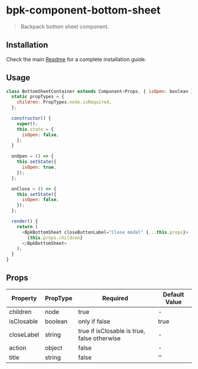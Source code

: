 # bpk-component-bottom-sheet

> Backpack bottom sheet component.

## Installation

Check the main [Readme](https://github.com/skyscanner/backpack#usage) for a complete installation guide.

## Usage

```js
class BottomSheetContainer extends Component<Props, { isOpen: boolean }> {
  static propTypes = {
    children: PropTypes.node.isRequired,
  };

  constructor() {
    super();
    this.state = {
      isOpen: false,
    };
  }

  onOpen = () => {
    this.setState({
      isOpen: true,
    });
  };

  onClose = () => {
    this.setState({
      isOpen: false,
    });
  };

  render() {
    return (
      <BpkBottomSheet closeButtonLabel="Close modal" {...this.props}>
        {this.props.children}
      </BpkBottomSheet>
    );
  }
}
```

## Props

| Property   | PropType | Required                                    | Default Value |
| ---------- | -------- | ------------------------------------------- | ------------- |
| children   | node     | true                                        | -             |
| isClosable | boolean  | only if false                               | true          |
| closeLabel | string   | true if isClosable is true, false otherwise | -             |
| action     | object   | false                                       | -             |
| title      | string   | false                                       | ''            |
